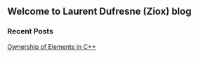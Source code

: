 ## Welcome to Laurent Dufresne (Ziox) blog


### Recent Posts
[Ownership of Elements in C++](_posts/2018-12-22-Ownership-of-Elements.md)
